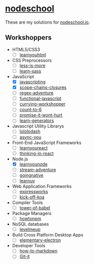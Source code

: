 # [nodeschool](http://nodeschool.io/)
These are my solutions for [nodeschool.io](http://nodeschool.io/).

## Workshoppers
- HTML5/CSS3
  - [ ] [learnyouhtml](https://github.com/denysdovhan/learnyouhtml)

- CSS Preprocessors
  - [ ] [less-is-more](https://github.com/gnerkus/less-is-more)
  - [ ] [learn-sass](https://github.com/workshopper/learn-sass)

- JavaScript
  - [x] [javascripting](https://github.com/sethvincent/javascripting)
  - [x] [scope-chains-closures](https://github.com/jesstelford/scope-chains-closures)
  - [ ] [regex-adventure](https://github.com/workshopper/regex-adventure)
  - [ ] [functional-javascript](https://github.com/timoxley/functional-javascript-workshop)
  - [ ] [currying-workshopper](https://github.com/kishorsharma/currying-workshopper)
  - [ ] [count-to-6](https://github.com/domenic/count-to-6)
  - [ ] [promise-it-wont-hurt](https://github.com/stevekane/promise-it-wont-hurt)
  - [ ] [learn-generators](https://github.com/isRuslan/learn-generators)

- Javascript Utility Librarys
  - [ ] [lololodash](https://github.com/mdunisch/lololodash)
  - [ ] [async-you](https://github.com/bulkan/async-you)

- Front-End JavaScript Frameworks
  - [ ] [learnyoureact](https://github.com/workshopper/learnyoureact)
  - [ ] [thinking-in-react](https://github.com/asbjornenge/thinking-in-react)

- Node.js
  - [x] [learnyounode](https://github.com/workshopper/learnyounode)
  - [ ] [stream-adventure](https://github.com/workshopper/stream-adventure)
  - [ ] [goingnative](https://github.com/workshopper/goingnative)
  - [ ] [learnuv](https://github.com/thlorenz/learnuv)

- Web Application Frameworks
  - [ ] [expressworks](https://github.com/azat-co/expressworks)
  - [ ] [kick-off-koa](https://github.com/koajs/kick-off-koa)

- Compiler Tools
  - [ ] [tower-of-babel](https://github.com/yosuke-furukawa/tower-of-babel)

- Package Managers
  - [ ] [howtonpm](https://github.com/npm/how-to-npm)

- NoSQL databases
  - [ ] [levelmeup](https://github.com/workshopper/levelmeup)

- Build Cross Platform Desktop Apps
  - [ ] [elementary-electron](https://github.com/maxogden/elementary-electron)

- Developer Tools
  - [ ] [how-to-markdown](https://github.com/workshopper/how-to-markdown)
  - [ ] [Git-it](https://github.com/jlord/git-it)
